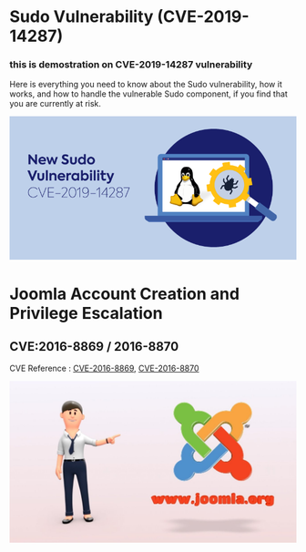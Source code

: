 # Sudo Vulnerability (CVE-2019-14287)
### this is demostration on CVE-2019-14287 vulnerability

Here is everything you need to know about the Sudo vulnerability, how it works, and how to handle the vulnerable Sudo component, if you find that you are currently at risk.

![](Images/itemeditorimage_5da833eadf9da.png)

# Joomla Account Creation and Privilege Escalation
## CVE:2016-8869 / 2016-8870

CVE Reference :  [CVE-2016-8869](https://cve.mitre.org/cgi-bin/cvename.cgi?name=CVE-2016-8869), [CVE-2016-8870](https://cve.mitre.org/cgi-bin/cvename.cgi?name=CVE-2016-8870)

![](/Images/1.jpg)
